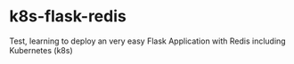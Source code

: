 # k8s-flask-redis
Test, learning to deploy an very easy Flask Application with Redis including Kubernetes (k8s)
